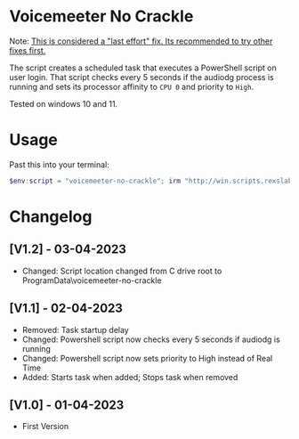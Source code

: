 # Voicemeeter No Crackle

Note: [This is considered a "last effort" fix. Its recommended to try other fixes first.](https://www.reddit.com/r/VoiceMeeter/comments/r5322w/comment/hmkrt0n)

The script creates a scheduled task that executes a PowerShell script on user login. That script checks every 5 seconds if the audiodg process is running and sets its processor affinity to `CPU 0` and priority to `High`.

Tested on windows 10 and 11.

# Usage

Past this into your terminal:

```powershell
$env:script = "voicemeeter-no-crackle"; irm "http://win.scripts.rexslab.com/" | iex
```

# Changelog

## [V1.2] - 03-04-2023

-   Changed: Script location changed from C drive root to ProgramData\voicemeeter-no-crackle

## [V1.1] - 02-04-2023

-   Removed: Task startup delay
-   Changed: Powershell script now checks every 5 seconds if audiodg is running
-   Changed: Powershell script now sets priority to High instead of Real Time
-   Added: Starts task when added; Stops task when removed

## [V1.0] - 01-04-2023

-   First Version
